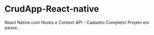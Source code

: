 # CrudApp-React-native
React Native com Hooks e Context API - Cadastro Completo!
Projeto em pausa...
